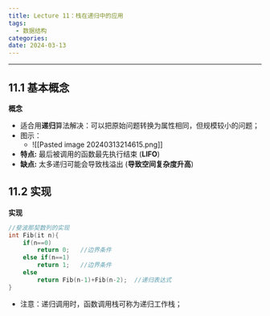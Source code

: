 ```yaml
---
title: Lecture 11：栈在递归中的应用
tags:
  - 数据结构
categories: 
date: 2024-03-13
---
```

---
## 11.1 基本概念
**概念**
+ 适合用**递归**算法解决：可以把原始问题转换为属性相同，但规模较小的问题；
+ 图示：
	+ ![[Pasted image 20240313214615.png]]
+ **特点:** 最后被调用的函数最先执行结束 (**LIFO**)
+ **缺点:** 太多递归可能会导致栈溢出 (**导致空间复杂度升高**)

## 11.2 实现
**实现**
```c
//斐波那契数列的实现
int Fib(it n){
	if(n==0)
		return 0;   //边界条件
	else if(n==1)
		return 1;   //边界条件
	else
		return Fib(n-1)+Fib(n-2);  //递归表达式
}
```
+ 注意：递归调用时，函数调用栈可称为递归工作栈；